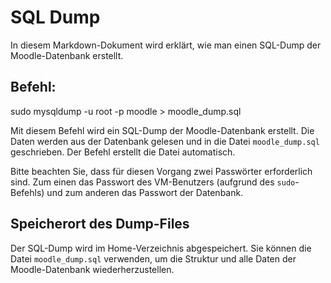 # SQL Dump

In diesem Markdown-Dokument wird erklärt, wie man einen SQL-Dump der Moodle-Datenbank erstellt.

## Befehl:

sudo mysqldump -u root -p moodle > moodle_dump.sql


Mit diesem Befehl wird ein SQL-Dump der Moodle-Datenbank erstellt. Die Daten werden aus der Datenbank gelesen und in die Datei `moodle_dump.sql` geschrieben. Der Befehl erstellt die Datei automatisch. 

Bitte beachten Sie, dass für diesen Vorgang zwei Passwörter erforderlich sind. Zum einen das Passwort des VM-Benutzers (aufgrund des `sudo`-Befehls) und zum anderen das Passwort der Datenbank.

## Speicherort des Dump-Files

Der SQL-Dump wird im Home-Verzeichnis abgespeichert. Sie können die Datei `moodle_dump.sql` verwenden, um die Struktur und alle Daten der Moodle-Datenbank wiederherzustellen.
